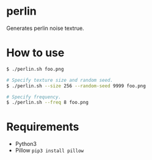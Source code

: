 # perlin
Generates perlin noise textrue.

# How to use

```sh
$ ./perlin.sh foo.png

# Specify texture size and random seed.
$ ./perlin.sh --size 256 --random-seed 9999 foo.png

# Specify frequency.
$ ./perlin.sh --freq 8 foo.png
```

# Requirements
- Python3
- Pillow `pip3 install pillow`
